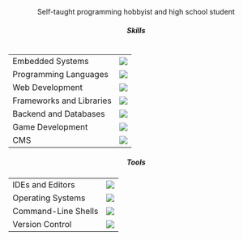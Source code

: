 <div align="center">
    <p>Self-taught programming hobbyist and high school student</p>
    <table>
        <tr>
            <h5>Skills</h5>
            <table>
                <tr>
                    <td>Embedded Systems</td>
                    <td><img src="https://skillicons.dev/icons?i=arduino,raspberrypi"/></td>
                </tr>
                <tr>
                    <td>Programming Languages</td>
                    <td><img src="https://skillicons.dev/icons?i=c,cpp,cs,py"/></td>
                </tr>
                <tr>
                    <td>Web Development</td>
                    <td><img src="https://skillicons.dev/icons?i=html,css,js,ts"/></td>
                </tr>
                <tr>
                    <td>Frameworks and Libraries</td>
                    <td><img src="https://skillicons.dev/icons?i=vue,svelte,angular,react,electron"/></td>
                </tr>
                <tr>
                    <td>Backend and Databases</td>
                    <td><img src="https://skillicons.dev/icons?i=firebase,nodejs,php,mysql"/></td>
                </tr>
                <tr>
                    <td>Game Development</td>
                    <td><img src="https://skillicons.dev/icons?i=unity"/></td>
                </tr>
                <tr>
                    <td>CMS</td>
                    <td><img src="https://skillicons.dev/icons?i=wordpress"/></td>
                </tr>
            </table>
        </tr>
        <tr>
            <h5>Tools</h5>
            <table>
                <tr>
                    <td>IDEs and Editors</td>
                    <td><img src="https://skillicons.dev/icons?i=androidstudio,codepen,vscode,vim,neovim,visualstudio&perline=4"/></td>
                </tr>
                <tr>
                    <td>Operating Systems</td>
                    <td><img src="https://skillicons.dev/icons?i=windows,ubuntu&perline=2"/></td>
                </tr>
                <tr>
                    <td>Command-Line Shells</td>
                    <td><img src="https://skillicons.dev/icons?i=pwsh,bash&perline=2"/></td>
                </tr>
                <tr>
                    <td>Version Control</td>
                    <td><img src="https://skillicons.dev/icons?i=git&perline=1"/></td>
                </tr>
            </table>
        </tr>
    </table>
</div>
